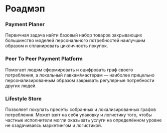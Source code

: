 # Роадмэп

### Payment Planer

Первичная задача найти базовый набор товаров закрывающих большинство моделей персонального потребностей наилучшим образом и спланировать цикличность покупок.

### Peer To Peer Payment Platform

Помогает людям сформировать и оцифровать граф своего потребления, a локальный лавкам/мастерам — наиболее прицельно персонализированным образом закрывать регулярные потребности других людей.

### **Lifestyle Store**

Позволяет покупать пресеты собранных и локализированных графов потребления. Может взят на себя упаковку и логистику того, чтобы частные исполнители могли оказывать услуги на определённом уровне не озадачиваясь маркетингом и логистикой.